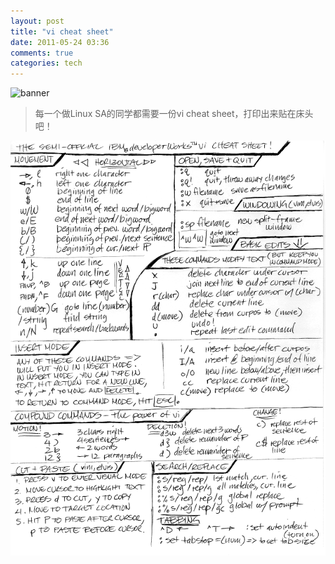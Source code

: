 ```yaml
---
layout: post
title: "vi cheat sheet"
date: 2011-05-24 03:36
comments: true
categories: tech
---
```

![banner](http://pic.yupoo.com/lankyzheng/CzibVCiQ/lLkgu.png "banner")

<!--more-->

>每一个做Linux SA的同学都需要一份vi cheat sheet，打印出来贴在床头吧！

![Smaller icon](/images/vi-cheat.png "Title here")
